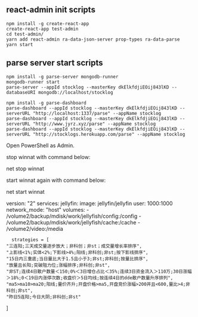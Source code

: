 ## react-admin init scripts
```
npm install -g create-react-app
create-react-app test-admin
cd test-admin/
yarn add react-admin ra-data-json-server prop-types ra-data-parse
yarn start
```

## parse server start scripts
```
npm install -g parse-server mongodb-runner
mongodb-runner start
parse-server --appId stocklog --masterKey dkElkfdjiEOij843lKD --databaseURI mongodb://localhost/stocklog

npm install -g parse-dashboard
parse-dashboard --appId stocklog --masterKey dkElkfdjiEOij843lKD --serverURL "http://localhost:1337/parse" --appName stocklog
parse-dashboard --appId stocklog --masterKey dkElkfdjiEOij843lKD --serverURL "http://www.jyrz.xyz/parse" --appName stocklog
parse-dashboard --appId stocklog --masterKey dkElkfdjiEOij843lKD --serverURL "http://stocklogs.herokuapp.com/parse" --appName stocklog
```

Open PowerShell as Admin.

stop winnat with command below:

net stop winnat

start winnat again with command below:

net start winnat

version: "2"
services:
  jellyfin:
    image: jellyfin/jellyfin
    user: 1000:1000
    network_mode: "host"
    volumes:
      - /volume2/backup/mdisk/work/jellyfish/config:/config
      - /volume2/backup/mdisk/work/jellyfish/cache:/cache
      - /volume2/video:/media

      strategies = [
    "三连阳;三天成交量逐步放大；非科创；非st；成交量增长率排序",
    "上影线<1%;实体<2%;下影线>4%;阳线;非科创;非st;按下影线排序",
    "15日内三重底;当日量比大于1.5且小于3;非st;非科创;按量比排序",
    "放量且长阳;突破阻力位;涨幅排序;非科创;非st",
    "非ST;连续4日散户数量＜150;0%＜3日增仓占比＜35%;连续3日资金流入＞110万;30日涨幅＞18%;0＜19日内涨停次数;收盘价＞5日均线;按连续4日的dde散户数量升序排列",
    "ma5>ma10>ma20;阳线;量价齐升;开盘价格>ma5,开盘竞价涨幅>200并且<600,量比>4;非科创;非st",
    "昨日5连阳;今日大阴;非科创;非st"
]